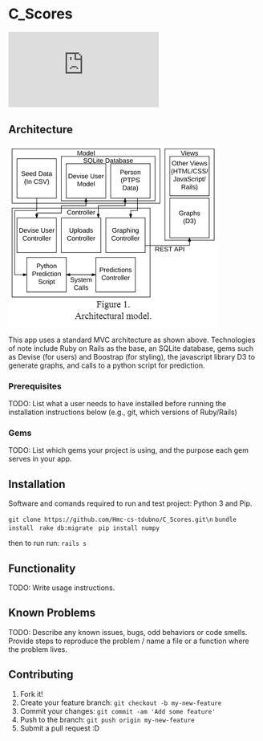 # C_Scores

![Sumarry, in poster form](https://github.com/Hmc-cs-tdubno/C_Scores/blob/views/Poster.pdf "")

## Architecture

![Architecture Diagram](https://github.com/Hmc-cs-tdubno/C_Scores/blob/views/Capture.PNG "")

This app uses a standard MVC architecture as shown above. Technologies of note include Ruby on Rails as the base, an
SQLite database, gems such as Devise (for users) and Boostrap (for styling), the javascript library D3 to generate graphs, 
and calls to a python script for prediction.

### Prerequisites

TODO: List what a user needs to have installed before running the installation instructions below (e.g., git, which versions of Ruby/Rails)

### Gems

TODO: List which gems your project is using, and the purpose each gem serves in your app.

## Installation
 Software and comands required to run and test project: 
 Python 3 and Pip.
 
 `git clone https://github.com/Hmc-cs-tdubno/C_Scores.git\n`
 `bundle install`
` rake db:migrate`
` pip install numpy`
 
 then to run run:
 `rails s`

## Functionality

TODO: Write usage instructions.

## Known Problems

TODO: Describe any known issues, bugs, odd behaviors or code smells. Provide steps to reproduce the problem / name a file or a function where the problem lives.

## Contributing

1. Fork it!
2. Create your feature branch: `git checkout -b my-new-feature`
3. Commit your changes: `git commit -am 'Add some feature'`
4. Push to the branch: `git push origin my-new-feature`
5. Submit a pull request :D
